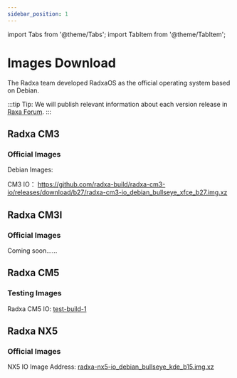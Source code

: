```yaml
---
sidebar_position: 1
---
```


import Tabs from '@theme/Tabs';
import TabItem from '@theme/TabItem';

# Images Download

The Radxa team developed RadxaOS as the official operating system based on Debian.

:::tip
Tip: We will publish relevant information about each version release in [Raxa Forum](https://forum.radxa.com/).
:::

<Tabs queryString="model">
<TabItem value="Radxa CM3">

## Radxa CM3

### Official Images

Debian Images:

CM3 IO： https://github.com/radxa-build/radxa-cm3-io/releases/download/b27/radxa-cm3-io_debian_bullseye_xfce_b27.img.xz

</TabItem>
<TabItem value="Radxa CM3I">

## Radxa CM3I

### Official Images

Coming soon......

</TabItem>

<TabItem value="Radxa CM5">

## Radxa CM5

### Testing Images

Radxa CM5 IO: [test-build-1](https://github.com/radxa-build/radxa-cm5-io/releases/download/test-build-1/radxa-cm5-io_debian_bullseye-test_kde_t1.img.xz)

</TabItem>

<TabItem value="Radxa NX5">

## Radxa NX5

### Official Images

NX5 IO Image Address: [radxa-nx5-io_debian_bullseye_kde_b15.img.xz](https://github.com/radxa-build/radxa-nx5-io/releases/download/b15/radxa-nx5-io_debian_bullseye_kde_b15.img.xz)

</TabItem>
</Tabs>
